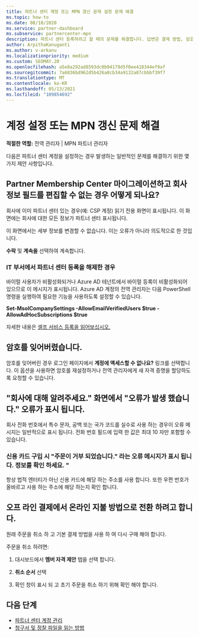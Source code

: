 ```yaml
---
title: 파트너 센터 계정 또는 MPN 갱신 문제 설정 문제 해결
ms.topic: how-to
ms.date: 08/18/2020
ms.service: partner-dashboard
ms.subservice: partnercenter-mpn
description: 파트너 센터 등록하려고 할 때의 문제를 해결합니다. 답변은 결제 방법, 암호 잊기 등의 문제를 해결합니다.
author: ArpithaKanuganti
ms.author: v-arkanu
ms.localizationpriority: medium
ms.custom: SEOMAY.20
ms.openlocfilehash: a5e8a292ad8593dc0b94179d5f0ee418344ef9af
ms.sourcegitcommit: 7a6836bd962d5b426a8cb34a9132a87cbbbf39f7
ms.translationtype: MT
ms.contentlocale: ko-KR
ms.lasthandoff: 05/13/2021
ms.locfileid: "109854692"
---
```

# <a name="troubleshoot-account-setup-or-mpn-renewal-issues"></a>계정 설정 또는 MPN 갱신 문제 해결

**적절한 역할:** 전역 관리자 | MPN 파트너 관리자
 
다음은 파트너 센터 계정을 설정하는 경우 발생하는 일반적인 문제를 해결하기 위한 몇 가지 제안 사항입니다.

## <a name="what-happens-if-you-are-migrating-from-partner-membership-center-and-you-cant-edit-any-company-information-fields"></a>Partner Membership Center 마이그레이션하고 회사 정보 필드를 편집할 수 없는 경우 어떻게 되나요?

회사에 이미 파트너 센터 있는 경우(예: CSP 계정) 읽기 전용 화면이 표시됩니다. 이 화면에는 회사에 대한 모든 정보가 파트너 센터 표시됩니다.

이 화면에서는 세부 정보를 변경할 수 없습니다. 이는 오류가 아니라 의도적으로 한 것입니다.

**수락** 및 **계속을** 선택하여 계속합니다.


### <a name="if-the-it-department-has-turned-off-sign-up-for-partner-center"></a>IT 부서에서 **파트너 센터 등록을** 해제한 경우

바이럴 사용자가 비활성화되거나 Azure AD 테넌트에서 바이럴 등록이 비활성화되어 있으므로 이 메시지가 표시됩니다. Azure AD 계정의 전역 관리자는 다음 PowerShell 명령을 실행하여 필요한 기능을 사용하도록 설정할 수 있습니다.

**Set-MsolCompanySettings -AllowEmailVerifiedUsers $true -AllowAdHocSubscriptions $true**

자세한 내용은 [셀프 서비스 등록을 읽어보십시오.](/azure/active-directory/users-groups-roles/directory-self-service-signup)

## <a name="you-forgot-your-password"></a>암호를 잊어버렸습니다.

암호를 잊어버린 경우 로그인 페이지에서 **계정에 액세스할 수 없나요?** 링크를 선택합니다. 이 옵션을 사용하면 암호를 재설정하거나 전역 관리자에게 새 자격 증명을 할당하도록 요청할 수 있습니다.

## <a name="on-the-tell-us-about-your-company-screen-you-receive-a-something-went-wrong-error"></a>"회사에 대해 알려주세요." 화면에서 "오류가 발생 했습니다." 오류가 표시 됩니다.

회사 전화 번호에서 특수 문자, 공백 또는 국가 코드를 실수로 사용 하는 경우이 오류 메시지는 일반적으로 표시 됩니다. 전화 번호 필드에 입력 한 값은 최대 10 자만 포함할 수 있습니다.


### <a name="your-credit-card-purchase-is-receiving-an-error-message-stating-that-your-order-was-declined-please-verify-your-information"></a>신용 카드 구입 시 "주문이 거부 되었습니다." 라는 오류 메시지가 표시 됩니다. 정보를 확인 하세요. "


항상 법적 엔터티가 아닌 신용 카드에 해당 하는 주소를 사용 합니다. 또한 우편 번호가 올바르고 사용 하는 주소에 해당 하는지 확인 합니다.

## <a name="you-want-to-switch-from-offline-payment-to-online-payment-method"></a>오프 라인 결제에서 온라인 지불 방법으로 전환 하려고 합니다. 

원래 주문을 취소 하 고 기본 결제 방법을 사용 하 여 다시 구매 해야 합니다.

주문을 취소 하려면:

1. 대시보드에서 **멤버 자격 제안** 탭을 선택 합니다.

2. **취소 순서** 선택

3. 확인 창이 표시 되 고 초기 주문을 취소 하기 위해 확인 해야 합니다.

## <a name="next-steps"></a>다음 단계

- [파트너 센터 계정 관리](partner-center-account-setup.md)
- [청구서 및 정찰 파일을 읽는 방법](read-your-bill.md)
